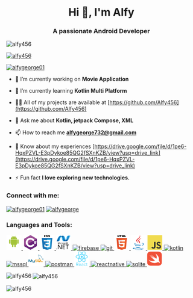 <h1 align="center">Hi 👋, I'm Alfy</h1>
<h3 align="center">A passionate Android Developer</h3>

<p align="left"> <img src="https://komarev.com/ghpvc/?username=alfy456&label=Profile%20views&color=0e75b6&style=flat" alt="alfy456" /> </p>

<p align="left"> <a href="https://github.com/ryo-ma/github-profile-trophy"><img src="https://github-profile-trophy.vercel.app/?username=alfy456" alt="alfy456" /></a> </p>

<p align="left"> <a href="https://twitter.com/alfygeorge01" target="blank"><img src="https://img.shields.io/twitter/follow/alfygeorge01?logo=twitter&style=for-the-badge" alt="alfygeorge01" /></a> </p>

- 🔭 I’m currently working on **Movie Application**

- 🌱 I’m currently learning **Kotlin Multi Platform**

- 👨‍💻 All of my projects are available at [https://github.com/Alfy456](https://github.com/Alfy456)

- 💬 Ask me about **Kotlin, jetpack Compose, XML**

- 📫 How to reach me **alfygeorge732@gmail.com**

- 📄 Know about my experiences [https://drive.google.com/file/d/1pe6-HqxPZVL-E3pDykoe85QG2fSXnKZB/view?usp=drive_link](https://drive.google.com/file/d/1pe6-HqxPZVL-E3pDykoe85QG2fSXnKZB/view?usp=drive_link)

- ⚡ Fun fact **I love exploring new technologies.**

<h3 align="left">Connect with me:</h3>
<p align="left">
<a href="https://twitter.com/alfygeorge01" target="blank"><img align="center" src="https://raw.githubusercontent.com/rahuldkjain/github-profile-readme-generator/master/src/images/icons/Social/twitter.svg" alt="alfygeorge01" height="30" width="40" /></a>
<a href="https://linkedin.com/in/alfygeorge" target="blank"><img align="center" src="https://raw.githubusercontent.com/rahuldkjain/github-profile-readme-generator/master/src/images/icons/Social/linked-in-alt.svg" alt="alfygeorge" height="30" width="40" /></a>
</p>

<h3 align="left">Languages and Tools:</h3>
<p align="left"> <a href="https://developer.android.com" target="_blank" rel="noreferrer"> <img src="https://raw.githubusercontent.com/devicons/devicon/master/icons/android/android-original-wordmark.svg" alt="android" width="40" height="40"/> </a> <a href="https://www.w3schools.com/cs/" target="_blank" rel="noreferrer"> <img src="https://raw.githubusercontent.com/devicons/devicon/master/icons/csharp/csharp-original.svg" alt="csharp" width="40" height="40"/> </a> <a href="https://www.w3schools.com/css/" target="_blank" rel="noreferrer"> <img src="https://raw.githubusercontent.com/devicons/devicon/master/icons/css3/css3-original-wordmark.svg" alt="css3" width="40" height="40"/> </a> <a href="https://dotnet.microsoft.com/" target="_blank" rel="noreferrer"> <img src="https://raw.githubusercontent.com/devicons/devicon/master/icons/dot-net/dot-net-original-wordmark.svg" alt="dotnet" width="40" height="40"/> </a> <a href="https://firebase.google.com/" target="_blank" rel="noreferrer"> <img src="https://www.vectorlogo.zone/logos/firebase/firebase-icon.svg" alt="firebase" width="40" height="40"/> </a> <a href="https://git-scm.com/" target="_blank" rel="noreferrer"> <img src="https://www.vectorlogo.zone/logos/git-scm/git-scm-icon.svg" alt="git" width="40" height="40"/> </a> <a href="https://www.w3.org/html/" target="_blank" rel="noreferrer"> <img src="https://raw.githubusercontent.com/devicons/devicon/master/icons/html5/html5-original-wordmark.svg" alt="html5" width="40" height="40"/> </a> <a href="https://www.java.com" target="_blank" rel="noreferrer"> <img src="https://raw.githubusercontent.com/devicons/devicon/master/icons/java/java-original.svg" alt="java" width="40" height="40"/> </a> <a href="https://developer.mozilla.org/en-US/docs/Web/JavaScript" target="_blank" rel="noreferrer"> <img src="https://raw.githubusercontent.com/devicons/devicon/master/icons/javascript/javascript-original.svg" alt="javascript" width="40" height="40"/> </a> <a href="https://kotlinlang.org" target="_blank" rel="noreferrer"> <img src="https://www.vectorlogo.zone/logos/kotlinlang/kotlinlang-icon.svg" alt="kotlin" width="40" height="40"/> </a> <a href="https://www.microsoft.com/en-us/sql-server" target="_blank" rel="noreferrer"> <img src="https://www.svgrepo.com/show/303229/microsoft-sql-server-logo.svg" alt="mssql" width="40" height="40"/> </a> <a href="https://www.mysql.com/" target="_blank" rel="noreferrer"> <img src="https://raw.githubusercontent.com/devicons/devicon/master/icons/mysql/mysql-original-wordmark.svg" alt="mysql" width="40" height="40"/> </a> <a href="https://postman.com" target="_blank" rel="noreferrer"> <img src="https://www.vectorlogo.zone/logos/getpostman/getpostman-icon.svg" alt="postman" width="40" height="40"/> </a> <a href="https://reactjs.org/" target="_blank" rel="noreferrer"> <img src="https://raw.githubusercontent.com/devicons/devicon/master/icons/react/react-original-wordmark.svg" alt="react" width="40" height="40"/> </a> <a href="https://reactnative.dev/" target="_blank" rel="noreferrer"> <img src="https://reactnative.dev/img/header_logo.svg" alt="reactnative" width="40" height="40"/> </a> <a href="https://www.sqlite.org/" target="_blank" rel="noreferrer"> <img src="https://www.vectorlogo.zone/logos/sqlite/sqlite-icon.svg" alt="sqlite" width="40" height="40"/> </a> <a href="https://developer.apple.com/swift/" target="_blank" rel="noreferrer"> <img src="https://raw.githubusercontent.com/devicons/devicon/master/icons/swift/swift-original.svg" alt="swift" width="40" height="40"/> </a> </p>

<p><img align="left" src="https://github-readme-stats.vercel.app/api/top-langs?username=alfy456&show_icons=true&locale=en&layout=compact" alt="alfy456" /></p>

<p>&nbsp;<img align="center" src="https://github-readme-stats.vercel.app/api?username=alfy456&show_icons=true&locale=en" alt="alfy456" /></p>

<p><img align="center" src="https://github-readme-streak-stats.herokuapp.com/?user=alfy456&" alt="alfy456" /></p>
